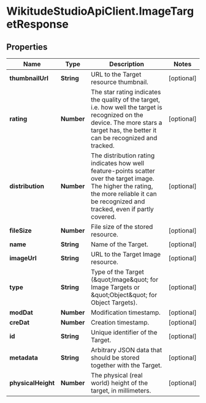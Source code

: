 # WikitudeStudioApiClient.ImageTargetResponse

## Properties
Name | Type | Description | Notes
------------ | ------------- | ------------- | -------------
**thumbnailUrl** | **String** | URL to the Target resource thumbnail. | [optional] 
**rating** | **Number** | The star rating indicates the quality of the target, i.e. how well the target is recognized on the device. The more stars a target has, the better it can be recognized and tracked.  | [optional] 
**distribution** | **Number** | The distribution rating indicates how well feature-points scatter over the target image. The higher the rating, the more reliable it can be recognized and tracked, even if partly covered.  | [optional] 
**fileSize** | **Number** | File size of the stored resource. | [optional] 
**name** | **String** | Name of the Target. | [optional] 
**imageUrl** | **String** | URL to the Target Image resource. | [optional] 
**type** | **String** | Type of the Target (\&quot;Image\&quot; for Image Targets or \&quot;Object\&quot; for Object Targets). | [optional] 
**modDat** | **Number** | Modification timestamp. | [optional] 
**creDat** | **Number** | Creation timestamp. | [optional] 
**id** | **String** | Unique identifier of the Target. | [optional] 
**metadata** | **String** | Arbitrary JSON data that should be stored together with the Target. | [optional] 
**physicalHeight** | **Number** | The physical (real world) height of the target, in millimeters. | [optional] 


